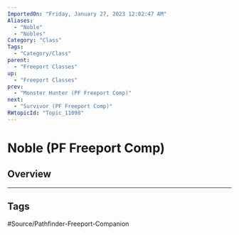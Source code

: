 ```yaml
---
ImportedOn: "Friday, January 27, 2023 12:02:47 AM"
Aliases:
  - "Noble"
  - "Nobles"
Category: "Class"
Tags:
  - "Category/Class"
parent:
  - "Freeport Classes"
up:
  - "Freeport Classes"
prev:
  - "Monster Hunter (PF Freeport Comp)"
next:
  - "Survivor (PF Freeport Comp)"
RWtopicId: "Topic_11098"
---
```

# Noble (PF Freeport Comp)
## Overview

---
## Tags
#Source/Pathfinder-Freeport-Companion

